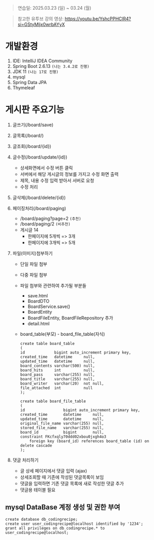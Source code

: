 > 연습일:  2025.03.23 (일) ~ 03.24 (월)

> 참고한 유투브 강의 영상: https://youtu.be/YshcPPHClR4?si=GStyMljx0wrbAYyX

# 개발환경
1. IDE: IntelliJ IDEA Community
2. Spring Boot 2.6.13 `(나는 3.4.2로 진행)`
3. JDK 11 `(나는 17로 진행)`
4. mysql
5. Spring Data JPA
6. Thymeleaf

# 게시판 주요기능
1. 글쓰기(/board/save)
2. 글목록(/board/)
3. 글조회(/board/{id})
4. 글수정(/board/update/{id})
    - 상세화면에서 수정 버튼 클릭
    - 서버에서 해당 게시글의 정보를 가지고 수정 화면 출력
    - 제목, 내용 수정 입력 받아서 서버로 요청
    - 수정 처리
5. 글삭제(/board/delete/{id})
6. 페이징처리(/board/paging)
    - /board/paging?page=2 `(추천)`
    - /board/paging/2 `(비추천)`
    - 게시글 14
        - 한페이지에 5개씩 => 3개
        - 한페이지에 3개씩 => 5개
7. 파일(이미지)첨부하기
    - 단일 파일 첨부
    - 다중 파일 첨부
    - 파일 첨부와 관련하여 추가될 부분들
        - save.html
        - BoardDTO
        - BoardService.save()
        - BoardEntity
        - BoardFileEntity, BoardFileRepository 추가
        - detail.html

    - board_table(부모) - board_file_table(자식)

       ```
       create table board_table
       (
       id             bigint auto_increment primary key,
       created_time   datetime     null,
       updated_time   datetime     null,
       board_contents varchar(500) null,
       board_hits     int          null,
       board_pass     varchar(255) null,
       board_title    varchar(255) null,
       board_writer   varchar(20)  not null,
       file_attached  int          null
       );
       
       create table board_file_table
       (
       id                 bigint auto_increment primary key,
       created_time       datetime     null,
       updated_time       datetime     null,
       original_file_name varchar(255) null,
       stored_file_name   varchar(255) null,
       board_id           bigint       null,
       constraint FKcfxqly70ddd02xbou0jxgh4o3
           foreign key (board_id) references board_table (id) on delete cascade
       );
       ```

8. 댓글 처리하기
   - 글 상세 페이지에서 댓글 입력 (ajax)
   - 상세조회할 때 기존에 작성된 댓글목록이 보임
   - 댓글을 입력하면 기존 댓글 목록에 새로 작성한 댓글 추가
   - 댓글용 테이블 필요

## mysql DataBase 계정 생성 및 권한 부여
```
create database db_codingrecipe;
create user user_codingrecipe@localhost identified by '1234';
grant all privileges on db_codingrecipe.* to user_codingrecipe@localhost;
```
